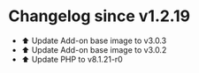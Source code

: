 # Changelog since v1.2.19
- ⬆️ Update Add-on base image to v3.0.3 
- ⬆️ Update Add-on base image to v3.0.2 
- ⬆️ Update PHP to v8.1.21-r0 
